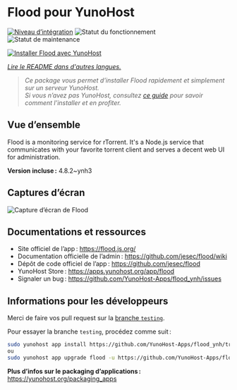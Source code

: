 <!--
Nota bene : ce README est automatiquement généré par <https://github.com/YunoHost/apps/tree/master/tools/readme_generator>
Il NE doit PAS être modifié à la main.
-->

# Flood pour YunoHost

[![Niveau d’intégration](https://apps.yunohost.org/badge/integration/flood)](https://ci-apps.yunohost.org/ci/apps/flood/)
![Statut du fonctionnement](https://apps.yunohost.org/badge/state/flood)
![Statut de maintenance](https://apps.yunohost.org/badge/maintained/flood)

[![Installer Flood avec YunoHost](https://install-app.yunohost.org/install-with-yunohost.svg)](https://install-app.yunohost.org/?app=flood)

*[Lire le README dans d'autres langues.](./ALL_README.md)*

> *Ce package vous permet d’installer Flood rapidement et simplement sur un serveur YunoHost.*  
> *Si vous n’avez pas YunoHost, consultez [ce guide](https://yunohost.org/install) pour savoir comment l’installer et en profiter.*

## Vue d’ensemble

Flood is a monitoring service for rTorrent. It's a Node.js service that communicates with your favorite torrent client and serves a decent web UI for administration.

**Version incluse :** 4.8.2~ynh3

## Captures d’écran

![Capture d’écran de Flood](./doc/screenshots/screenshot.png)

## Documentations et ressources

- Site officiel de l’app : <https://flood.js.org/>
- Documentation officielle de l’admin : <https://github.com/jesec/flood/wiki>
- Dépôt de code officiel de l’app : <https://github.com/jesec/flood>
- YunoHost Store : <https://apps.yunohost.org/app/flood>
- Signaler un bug : <https://github.com/YunoHost-Apps/flood_ynh/issues>

## Informations pour les développeurs

Merci de faire vos pull request sur la [branche `testing`](https://github.com/YunoHost-Apps/flood_ynh/tree/testing).

Pour essayer la branche `testing`, procédez comme suit :

```bash
sudo yunohost app install https://github.com/YunoHost-Apps/flood_ynh/tree/testing --debug
ou
sudo yunohost app upgrade flood -u https://github.com/YunoHost-Apps/flood_ynh/tree/testing --debug
```

**Plus d’infos sur le packaging d’applications :** <https://yunohost.org/packaging_apps>
